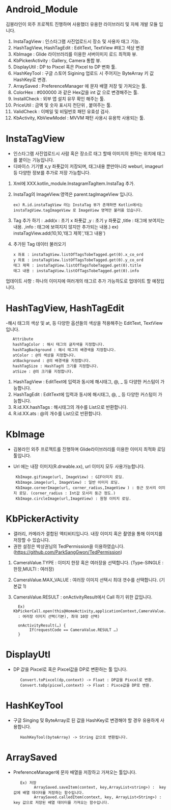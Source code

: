 # Android_Module

김봉라인이 외주 프로젝트 진행하며 사용했더 유용한 라이브러리 및 자체 개발 모듈 입니다.

1. InstaTagView : 인스타그램 사진업로드시 장소 및 사용자 태그 기능.
2. HashTagView, HashTagEdit : EditText, TextView #태그 색상 변경
3. KbImage : Glide 라이브러리를 이용한 서버이미지 로드 최적화 뷰.
4. KbPickerActivity : Gallery, Camera 통합 뷰.
5. DisplayUtil : DP to Pixcel 혹은 Pixcel to DP 변화 툴.
6. HashKeyTool : 구글 스토어 Sigining 업로드 시 주어지는 ByteArray 키 값 HashKey로 변경.
7. ArraySaved : PreferenceManager 에 문자 배열 저장 및 가져오는 툴. 
8. ColorHex : #000000 과 같은 Hex값을 int 값 으로 변경해주는 툴.
9. InstallCheck : 외부 앱 설치 유무 확인 해주는 툴.
10. PriceUtil : 금액 및 숫자 표시지 천단위 , 붙여주는 툴.
11. ValidCheck : 이메일 및 비밀번호 패턴 유효성 검사.
12. KbActivity, KbViewModel : MVVM 패턴 사용시 유용학 사용되는 툴.



# InstaTagView
- 인스타그램 사진업로드시 사람 혹은 장소르 태그 할때 이미지의 원하는 위치에 태그를 붙이는 기능입니다.
- 디바이스 기기별 x,y 좌푯값이 저장되며, 태그내용 뿐만아니라 weburl, imageurl 등 다양한 정보를 추가로 저장 가능합니다.

1. Xml에 XXX.kotlin_module.InstagramTagItem.InstaTag 추가.
2. InstaTag의 ImageView.영역은 parent.tagImageView 입니다.

       ex) R.id.instaTagView 라는 InstaTag 뷰가 존재하면 Kotlin에서는 instaTagView.tagImageView 로 ImageView 영역만 불러옰 있습니다.

3. Tag 추가 하기 
 : .add(x : 초기 x 좌푯값 ,y : 초기 y 좌푯값 ,title : 태그에 보여지는 내용. ,info : 태그에 보여지지 않지만 추가되는 내용.) 
ex) instaTagView.add(10,10,'태그 제목','태그 내용')
4. 추가된 Tag 데이터 불러오기
       
       x 좌표 : instaTagView.listOfTagsTobeTagged.get(0).x_co_ord
       y 좌표 : instaTagView.listOfTagsTobeTagged.get(0).y_co_ord
       태그 제목 : instaTagView.listOfTagsTobeTagged.get(0).title
       태그 내용 : instaTagView.listOfTagsTobeTagged.get(0).info
 
 업데이트 사항 : 하나의 이미지에 여러개의 태그르 추가 가능하도로 업데이트 할 예정입니다.

# HashTagView, HashTagEdit
-해시 태그의 색상 및 at, 등 다양한 옵션들의 색상을 적용해주는 EditText, TextView입니다.

       Attribute
       hashTagColor : 해시 태그의 글자색을 지정합니다.
       hashTagBackground : 해시 태그의 배경색을 지정합니다.
       atColor : @의 색상을 지정합니다.
       atBackground : @의 배경색을 지정합니다.
       hashTagSize : HashTag의 크기를 지정합니다.
       atSize : @의 크기를 지정합니다.

1. HashTagView : EditText에 입력과 동시에 해시태그, @, _ 등 다양한 커스텀이 가능합니다.
2. HashTagEdit : EditText에 입력과 동시에 해시태그, @, _ 등 다양한 커스텀이 가능합니다.
3. R.id.XX.hashTags : 해시태그의 개수를 List<String>으로 반환합니다.
4. R.id.XX.ats : @의 개수를 List<String>으로 반환합니다.

# KbImage
- 김봉라인 외주 프로젝트를 진행하며 Glide라이브러리를 이용한 이미지 최적화 로딩툴입니다.
- Url 에는 내장 이미지(R.drwable.xx), url 이미지 모두 사용가능합니다. 

       KbImage.gifimage(url, ImageView) : GIF이미지 로딩. 
       KbImage.image(url, ImageView) : 일반 이미지 로딩.
       KbImage.cornerImage(url, corner_radius,ImageView ) : 둥근 모서리 이미지 로딩. (corner_radius : Int값 모서리 둥근 정도.)
       KbImage.circleImage(url,ImageView) : 원형 이미지 로딩.

# KbPickerActivity 
- 갤러리, 카메라가 결합된 액티비티입니다. 내장 이미지 혹은 촬영을 통해 이미지를 저장할 수 있습니다.
- 권한 설정은 박상권님의 TedPermission을 이용하였습니다. (https://github.com/ParkSangGwon/TedPermission)

1. CameraValue.TYPE : 이미지 한장 혹은 여러장을 선택합니다. (Type-SINGLE : 한장,MULTI : 여러장)
2. CameraValue.MAX_VALUE : 여러장 이미지 선택시 최대 갯수를 선택합니다. (기본값 1)
3. CameraValue.RESULT : onActivityResult에서 Call 하기 위한 값입니다.

         Ex) KbPickerCall.open(this@HomeActivity,applicationContext,CameraValue.MULTI,10) 
         : 여러장 이미지 선택(기본), 최대 10장 선택)

         onActivityResult(…) {
              If(requestCode == CameraValue.RESULT …)	  
         }

# DisplayUtl
- DP 값을 Pixcel로 혹은 Pixcel값을 DP로 변환하는 툴 입니다.

         Convert.toPixcel(dp,context) -> Float : DP값을 Pixcel로 변환.
         Convert.toDp(picxel,context) -> Float : Pixce값을 DP로 변환.

# HashKeyTool
- 구글 Singing 및 ByteArray로 된 값을 HashKey로 변경해야 할 경우 유용하게 사용합니다.
 
         HashKeyTool(byteArray) -> String 값으로 변환됩니다.

# ArraySaved
- PreferenceManager에 문자 배열을 저장하고 가져오는 툴입니다.

         Ex) 저장
               ArraySaved.saveItem(context, key,ArrayList<string>) :  key 값에 배열 데이터를 저장하는 함수입니다.
               ArraySaved.calledItem(context, key, ArrayList<String>) : key 값으로 저장된 배열 데이터를 가져오는 함수입니다.
